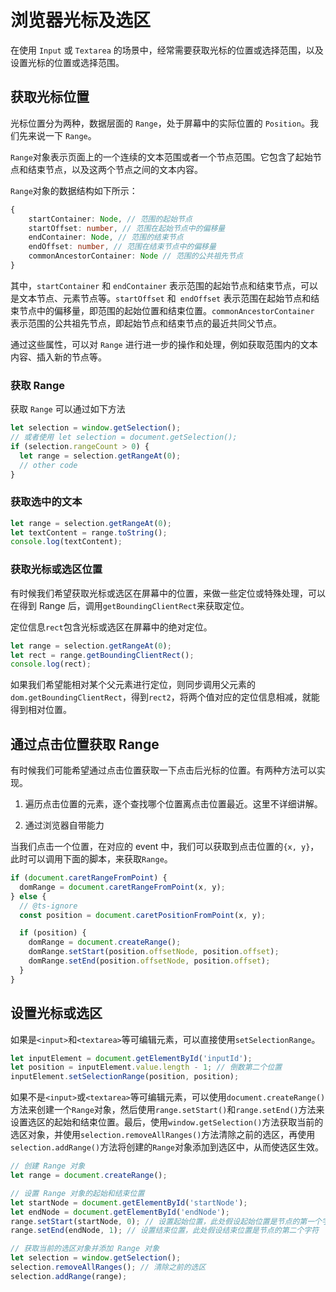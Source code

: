 # 浏览器光标及选区

在使用 `Input` 或 `Textarea` 的场景中，经常需要获取光标的位置或选择范围，以及设置光标的位置或选择范围。

## 获取光标位置

光标位置分为两种，数据层面的 `Range`，处于屏幕中的实际位置的 `Position`。我们先来说一下 `Range`。

`Range`对象表示页面上的一个连续的文本范围或者一个节点范围。它包含了起始节点和结束节点，以及这两个节点之间的文本内容。

`Range`对象的数据结构如下所示：

```typescript
{
    startContainer: Node, // 范围的起始节点
    startOffset: number, // 范围在起始节点中的偏移量
    endContainer: Node, // 范围的结束节点
    endOffset: number, // 范围在结束节点中的偏移量
    commonAncestorContainer: Node // 范围的公共祖先节点
}
```

其中，`startContainer` 和 `endContainer` 表示范围的起始节点和结束节点，可以是文本节点、元素节点等。`startOffset` 和` endOffset` 表示范围在起始节点和结束节点中的偏移量，即范围的起始位置和结束位置。`commonAncestorContainer` 表示范围的公共祖先节点，即起始节点和结束节点的最近共同父节点。

通过这些属性，可以对 `Range` 进行进一步的操作和处理，例如获取范围内的文本内容、插入新的节点等。

### 获取 Range

获取 `Range` 可以通过如下方法

```js
let selection = window.getSelection();
// 或者使用 let selection = document.getSelection();
if (selection.rangeCount > 0) {
  let range = selection.getRangeAt(0);
  // other code
}
```

### 获取选中的文本

```js
let range = selection.getRangeAt(0);
let textContent = range.toString();
console.log(textContent);
```

### 获取光标或选区位置

有时候我们希望获取光标或选区在屏幕中的位置，来做一些定位或特殊处理，可以在得到 Range 后，调用`getBoundingClientRect`来获取定位。

定位信息`rect`包含光标或选区在屏幕中的绝对定位。

```js
let range = selection.getRangeAt(0);
let rect = range.getBoundingClientRect();
console.log(rect);
```

如果我们希望能相对某个父元素进行定位，则同步调用父元素的`dom.getBoundingClientRect`，得到`rect2`，将两个值对应的定位信息相减，就能得到相对位置。

## 通过点击位置获取 Range

有时候我们可能希望通过点击位置获取一下点击后光标的位置。有两种方法可以实现。

1. 遍历点击位置的元素，逐个查找哪个位置离点击位置最近。这里不详细讲解。

2. 通过浏览器自带能力

当我们点击一个位置，在对应的 event 中，我们可以获取到点击位置的`{x, y}`，此时可以调用下面的脚本，来获取`Range`。

```js
if (document.caretRangeFromPoint) {
  domRange = document.caretRangeFromPoint(x, y);
} else {
  // @ts-ignore
  const position = document.caretPositionFromPoint(x, y);

  if (position) {
    domRange = document.createRange();
    domRange.setStart(position.offsetNode, position.offset);
    domRange.setEnd(position.offsetNode, position.offset);
  }
}
```

## 设置光标或选区

如果是`<input>`和`<textarea>`等可编辑元素，可以直接使用`setSelectionRange`。

```js
let inputElement = document.getElementById('inputId');
let position = inputElement.value.length - 1; // 倒数第二个位置
inputElement.setSelectionRange(position, position);
```

如果不是`<input>`或`<textarea>`等可编辑元素，可以使用`document.createRange()`方法来创建一个`Range`对象，然后使用`range.setStart()`和`range.setEnd()`方法来设置选区的起始和结束位置。最后，使用`window.getSelection()`方法获取当前的选区对象，并使用`selection.removeAllRanges()`方法清除之前的选区，再使用`selection.addRange()`方法将创建的`Range`对象添加到选区中，从而使选区生效。

```js
// 创建 Range 对象
let range = document.createRange();

// 设置 Range 对象的起始和结束位置
let startNode = document.getElementById('startNode');
let endNode = document.getElementById('endNode');
range.setStart(startNode, 0); // 设置起始位置，此处假设起始位置是节点的第一个字符
range.setEnd(endNode, 1); // 设置结束位置，此处假设结束位置是节点的第二个字符

// 获取当前的选区对象并添加 Range 对象
let selection = window.getSelection();
selection.removeAllRanges(); // 清除之前的选区
selection.addRange(range);
```
